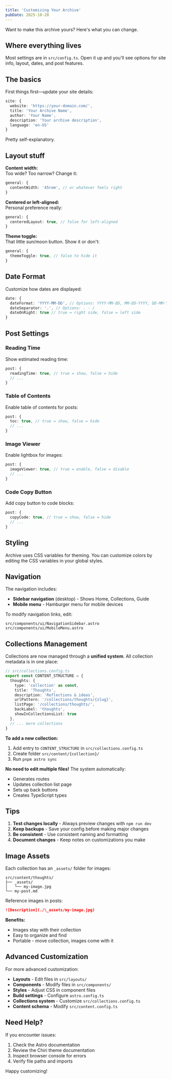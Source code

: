 ```yaml
---
title: 'Customizing Your Archive'
pubDate: 2025-10-28
---
```


Want to make this archive yours? Here's what you can change.

## Where everything lives

Most settings are in `src/config.ts`. Open it up and you'll see options for site info, layout, dates, and post features.

## The basics

First things first—update your site details:

```typescript
site: {
  website: 'https://your-domain.com/',
  title: 'Your Archive Name',
  author: 'Your Name',
  description: 'Your archive description',
  language: 'en-US'
}
```

Pretty self-explanatory.

## Layout stuff

**Content width:**  
Too wide? Too narrow? Change it:

```typescript
general: {
  contentWidth: '45rem', // or whatever feels right
}
```

**Centered or left-aligned:**  
Personal preference really:

```typescript
general: {
  centeredLayout: true, // false for left-aligned
}
```

**Theme toggle:**  
That little sun/moon button. Show it or don't:

```typescript
general: {
  themeToggle: true, // false to hide it
}
```

## Date Format

Customize how dates are displayed:

```typescript
date: {
  dateFormat: 'YYYY-MM-DD', // Options: YYYY-MM-DD, MM-DD-YYYY, DD-MM-YYYY
  dateSeparator: '.', // Options: . - /
  dateOnRight: true // true = right side, false = left side
}
```

## Post Settings

### Reading Time

Show estimated reading time:

```typescript
post: {
  readingTime: true, // true = show, false = hide
  // ...
}
```

### Table of Contents

Enable table of contents for posts:

```typescript
post: {
  toc: true, // true = show, false = hide
  // ...
}
```

### Image Viewer

Enable lightbox for images:

```typescript
post: {
  imageViewer: true, // true = enable, false = disable
  // ...
}
```

### Code Copy Button

Add copy button to code blocks:

```typescript
post: {
  copyCode: true, // true = show, false = hide
  // ...
}
```

## Styling

Archive uses CSS variables for theming. You can customize colors by editing the CSS variables in your global styles.

## Navigation

The navigation includes:
- **Sidebar navigation** (desktop) - Shows Home, Collections, Guide
- **Mobile menu** - Hamburger menu for mobile devices

To modify navigation links, edit:
```
src/components/ui/NavigationSidebar.astro
src/components/ui/MobileMenu.astro
```

## Collections Management

Collections are now managed through a **unified system**. All collection metadata is in one place:

```typescript
// src/collections.config.ts
export const CONTENT_STRUCTURE = {
  thoughts: {
    type: 'collection' as const,
    title: 'Thoughts',
    description: 'Reflections & ideas',
    urlPattern: '/collections/thoughts/{slug}',
    listPage: '/collections/thoughts/',
    backLabel: 'thoughts',
    showInCollectionsList: true
  },
  // ... more collections
}
```

**To add a new collection:**
1. Add entry to `CONTENT_STRUCTURE` in `src/collections.config.ts`
2. Create folder `src/content/{collection}/`
3. Run `pnpm astro sync`

**No need to edit multiple files!** The system automatically:
- Generates routes
- Updates collection list page
- Sets up back buttons
- Creates TypeScript types

## Tips

1. **Test changes locally** - Always preview changes with `npm run dev`
2. **Keep backups** - Save your config before making major changes
3. **Be consistent** - Use consistent naming and formatting
4. **Document changes** - Keep notes on customizations you make

## Image Assets

Each collection has an `_assets/` folder for images:

```
src/content/thoughts/
├── _assets/
│   └── my-image.jpg
└── my-post.md
```

Reference images in posts:
```markdown
![Description](./\_assets/my-image.jpg)
```

**Benefits:**
- Images stay with their collection
- Easy to organize and find
- Portable - move collection, images come with it

## Advanced Customization

For more advanced customization:
- **Layouts** - Edit files in `src/layouts/`
- **Components** - Modify files in `src/components/`
- **Styles** - Adjust CSS in component files
- **Build settings** - Configure `astro.config.ts`
- **Collections system** - Customize `src/collections.config.ts`
- **Content schema** - Modify `src/content.config.ts`

## Need Help?

If you encounter issues:
1. Check the Astro documentation
2. Review the Chiri theme documentation
3. Inspect browser console for errors
4. Verify file paths and imports

Happy customizing!
